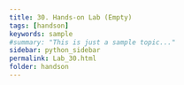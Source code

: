 ```yaml
---
title: 30. Hands-on Lab (Empty)
tags: [handson]
keywords: sample
#summary: "This is just a sample topic..."
sidebar: python_sidebar
permalink: Lab_30.html
folder: handson
---
```

